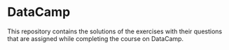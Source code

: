 # DataCamp
This repository contains the solutions of the exercises with their questions that are assigned while completing the course on DataCamp.
